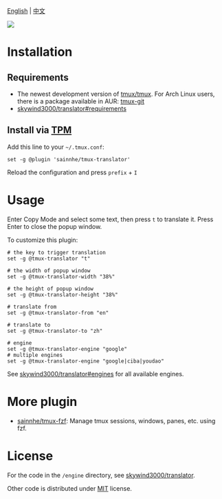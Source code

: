 [English](./README.md) | [中文](./README-zh.md)

![](https://gitlab.com/sainnhe/img/-/raw/master/translator.png)

# Installation

## Requirements

- The newest development version of [tmux/tmux](https://github.com/tmux/tmux). For Arch Linux users, there is a package available in AUR: [tmux-git](https://aur.archlinux.org/packages/tmux-git/)
- [skywind3000/translator#requirements](https://github.com/skywind3000/translator#requirements)

## Install via [TPM](https://github.com/tmux-plugins/tpm/)

Add this line to your `~/.tmux.conf`:

```tmux
set -g @plugin 'sainnhe/tmux-translator'
```

Reload the configuration and press `prefix` + `I`

# Usage

Enter Copy Mode and select some text, then press `t` to translate it. Press Enter to close the popup window.

To customize this plugin:

```tmux
# the key to trigger translation
set -g @tmux-translator "t"

# the width of popup window
set -g @tmux-translator-width "38%"

# the height of popup window
set -g @tmux-translator-height "38%"

# translate from
set -g @tmux-translator-from "en"

# translate to
set -g @tmux-translator-to "zh"

# engine
set -g @tmux-translator-engine "google"
# multiple engines
set -g @tmux-translator-engine "google|ciba|youdao"
```

See [skywind3000/translator#engines](https://github.com/skywind3000/translator#engines) for all available engines.

# More plugin

- [sainnhe/tmux-fzf](https://github.com/sainnhe/tmux-fzf): Manage tmux sessions, windows, panes, etc. using fzf.

# License

For the code in the `/engine` directory, see [skywind3000/translator](https://github.com/skywind3000/translator).

Other code is distributed under [MIT](./LICENSE) license.


